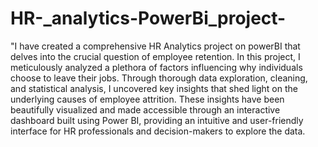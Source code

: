 # HR-_analytics-PowerBi_project-
"I have created a comprehensive HR Analytics project on powerBI that delves into the crucial question of employee retention. 
In this project, I meticulously analyzed a plethora of factors influencing why individuals choose to leave their jobs. 
Through thorough data exploration, cleaning, and statistical analysis, I uncovered key insights that shed light on the underlying causes of employee attrition.
These insights have been beautifully visualized and made accessible through an interactive dashboard built using Power BI, providing an intuitive and user-friendly interface for HR professionals and decision-makers to explore the data. 
